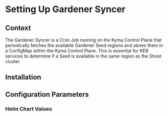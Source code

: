 # Setting Up Gardener Syncer

## Context

The Gardener Syncer is a Cron Job running on the Kyma Control Plane that periodically fetches the available Gardener Seed regions and stores them in a ConfigMap within the Kyma Control Plane. 
This is essential for KEB services to determine if a Seed is available in the same region as the Shoot cluster.



## Installation 


## Configuration Parameters



### Helm Chart Values